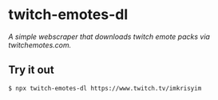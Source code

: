 # twitch-emotes-dl

_A simple webscraper that downloads twitch emote packs via twitchemotes.com._

## Try it out

```sh
$ npx twitch-emotes-dl https://www.twitch.tv/imkrisyim
```

